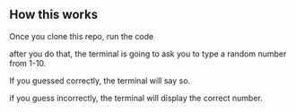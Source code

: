 ## How this works

Once you clone this repo, run the code

after you do that, the terminal is going 
to ask you to type a random number from
1-10. 

If you guessed correctly, the terminal will say so.

if you guess incorrectly, the terminal will display the
correct number.